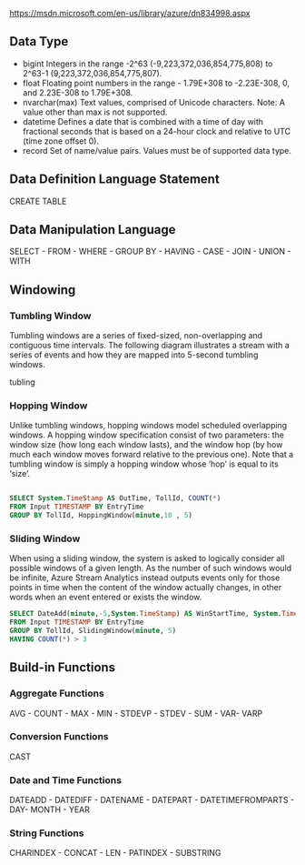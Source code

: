 https://msdn.microsoft.com/en-us/library/azure/dn834998.aspx

## Data Type

- bigint
Integers in the range -2^63 (-9,223,372,036,854,775,808) to 2^63-1 (9,223,372,036,854,775,807).
- float
Floating point numbers in the range - 1.79E+308 to -2.23E-308, 0, and 2.23E-308 to 1.79E+308.
- nvarchar(max)
Text values, comprised of Unicode characters. Note: A value other than max is not supported.
- datetime
Defines a date that is combined with a time of day with fractional seconds that is based on a 24-hour clock and relative to UTC (time zone offset 0).
- record
Set of name/value pairs. Values must be of supported data type.

## Data Definition Language Statement
CREATE TABLE 

## Data Manipulation Language
SELECT  - FROM - WHERE - GROUP BY - HAVING - CASE - JOIN - UNION - WITH

## Windowing
### Tumbling Window
Tumbling windows are a series of fixed-sized, non-overlapping and contiguous time intervals. The following diagram illustrates a stream with a series of events and how they are mapped into 5-second tumbling windows.

tubling
### Hopping Window
Unlike tumbling windows, hopping windows model scheduled overlapping windows. A hopping window specification consist of two parameters: the window size (how long each window lasts), and the window hop (by how much each window moves forward relative to the previous one). Note that a tumbling window is simply a hopping window whose ‘hop’ is equal to its ‘size’.


```sql

SELECT System.TimeStamp AS OutTime, TollId, COUNT(*) 
FROM Input TIMESTAMP BY EntryTime
GROUP BY TollId, HoppingWindow(minute,10 , 5)

```

### Sliding Window
When using a sliding window, the system is asked to logically consider all possible windows of a given length. As the number of such windows would be infinite, Azure Stream Analytics instead outputs events only for those points in time when the content of the window actually changes, in other words when an event entered or exists the window.

```sql
SELECT DateAdd(minute,-5,System.TimeStamp) AS WinStartTime, System.TimeStamp AS WinEndTime, TollId, COUNT(*) 
FROM Input TIMESTAMP BY EntryTime
GROUP BY TollId, SlidingWindow(minute, 5)
HAVING COUNT(*) > 3
```
## Build-in Functions
### Aggregate Functions
AVG - COUNT - MAX - MIN - STDEVP - STDEV - SUM - VAR- VARP
### Conversion Functions
CAST
### Date and Time Functions
DATEADD - DATEDIFF - DATENAME - DATEPART - DATETIMEFROMPARTS - DAY- MONTH - YEAR
### String Functions
CHARINDEX - CONCAT - LEN - PATINDEX - SUBSTRING

